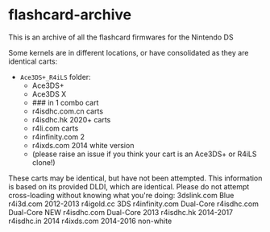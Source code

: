 # flashcard-archive
This is an archive of all the flashcard firmwares for the Nintendo DS

Some kernels are in different locations, or have consolidated as they are identical carts:

- `Ace3DS+_R4iLS` folder:
  - Ace3DS+
  - Ace3DS X
  - \### in 1 combo cart
  - r4isdhc.com.cn carts
  - r4isdhc.hk 2020+ carts
  - r4li.com carts
  - r4infinity.com 2
  - r4ixds.com 2014 white version
  - (please raise an issue if you think your cart is an Ace3DS+ or R4iLS clone!)


These carts may be identical, but have not been attempted. This information is based on its provided DLDI, which are identical. Please do not attempt cross-loading without knowing what you're doing:
3dslink.com Blue
r4i3d.com 2012-2013
r4igold.cc 3DS
r4infinity.com Dual-Core
r4isdhc.com Dual-Core NEW
r4isdhc.com Dual-Core 2013
r4isdhc.hk 2014-2017
r4isdhc.in 2014
r4ixds.com 2014-2016 non-white